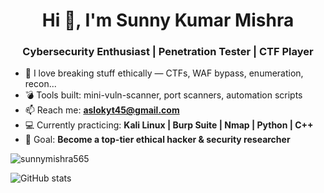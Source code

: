 <h1 align="center">Hi 👋, I'm Sunny Kumar Mishra</h1>
<h3 align="center">Cybersecurity Enthusiast | Penetration Tester | CTF Player</h3>

- 🔐 I love breaking stuff ethically — CTFs, WAF bypass, enumeration, recon...
- 💣 Tools built: mini-vuln-scanner, port scanners, automation scripts
- 📫 Reach me: **aslokyt45@gmail.com**
- 💻 Currently practicing: **Kali Linux | Burp Suite | Nmap | Python | C++**
- 🎯 Goal: **Become a top-tier ethical hacker & security researcher**

<p align="left">
  <img src="https://komarev.com/ghpvc/?username=sunnymishra565&label=Profile%20views&color=0e75b6&style=flat" alt="sunnymishra565" />
</p>

![GitHub stats](https://github-readme-stats.vercel.app/api?username=sunnymishra565&show_icons=true&theme=radical)
